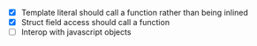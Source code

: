 - [x] Template literal should call a function rather than being inlined
- [x] Struct field access should call a function
- [ ] Interop with javascript objects
